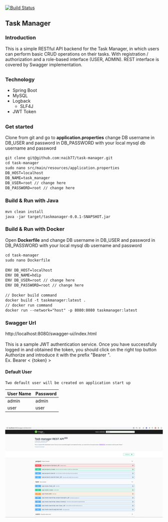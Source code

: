 [![Build Status](https://travis-ci.org/tsarenkotxt/spring-task-manager.svg?branch=master)](https://travis-ci.org/tsarenkotxt/spring-task-manager)
## Task Manager
### Introduction
This is a simple RESTful API backend for the Task Manager, 
in which users can perform basic CRUD operations on their tasks.
With registration / authorization and a role-based interface (USER, ADMIN). 
REST interface is covered by Swagger implementation.
##
### Technology 
- Spring Boot
- MySQL  
- Logback 
  - SLF4J  
- JWT Token 
##
### Get started 
Clone from git and go to **application.properties** change DB username in DB_USER and password in DB_PASSWORD
with your local mysql db username and password
```
git clone git@github.com:naib77/task-manager.git
cd task-manager
sudo nano src/main/resources/application.properties
DB_HOST=localhost
DB_NAME=task_manager
DB_USER=root // change here
DB_PASSWORD=root // change here
```
### Build & Run with Java
```
mvn clean install
java -jar target/taskmanager-0.0.1-SNAPSHOT.jar 
```

### Build & Run with Docker
Open **Dockerfile** and change DB username in DB_USER and password in DB_PASSWORD 
 with your local mysql db username and password
```
cd task-manager
sudo nano Dockerfile

ENV DB_HOST=localhost
ENV DB_NAME=hdip
ENV DB_USER=root // change here
ENV DB_PASSWORD=root // change here

// Docker build command
docker build -t taskmanager:latest .
// docker run command
docker run --network="host" -p 8080:8080 taskmanager:latest 
```

### Swagger Url
http://localhost:8080/swagger-ui/index.html
<br><br>This is a sample JWT authentication service. Once you have successfully logged in and obtained the token, 
you should click on the right top button Authorize and introduce it with the prefix "Bearer ".
<br>Ex. Bearer <space> < {token} > 
#### Default User
```
Two default user will be created on application start up
```
| User Name                              |  Password                                              |
|----------------------------------------|:-------------------------------------------------------|
| admin                                  |  admin                                                 |
| user                                   |  user                                                  |


<br><br>
![Alt text](./swagger-loal.png?raw=true "Title")
